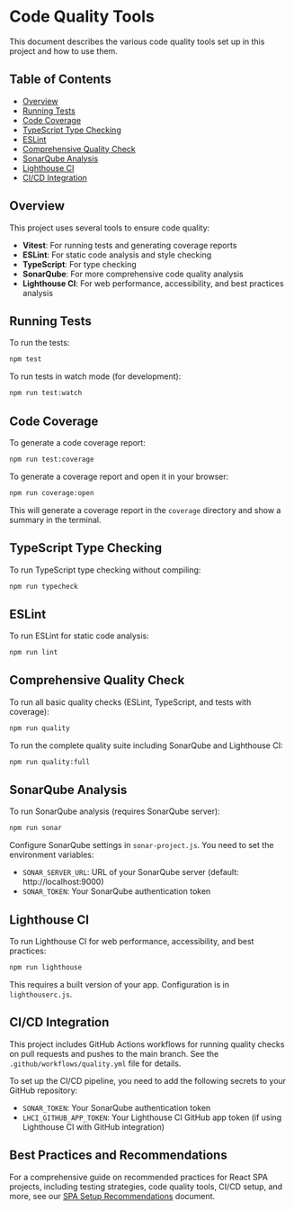 # Code Quality Tools

This document describes the various code quality tools set up in this project and how to use them.

## Table of Contents

- [Overview](#overview)
- [Running Tests](#running-tests)
- [Code Coverage](#code-coverage)
- [TypeScript Type Checking](#typescript-type-checking)
- [ESLint](#eslint)
- [Comprehensive Quality Check](#comprehensive-quality-check)
- [SonarQube Analysis](#sonarqube-analysis)
- [Lighthouse CI](#lighthouse-ci)
- [CI/CD Integration](#cicd-integration)

## Overview

This project uses several tools to ensure code quality:

- **Vitest**: For running tests and generating coverage reports
- **ESLint**: For static code analysis and style checking
- **TypeScript**: For type checking
- **SonarQube**: For more comprehensive code quality analysis
- **Lighthouse CI**: For web performance, accessibility, and best practices analysis

## Running Tests

To run the tests:

```bash
npm test
```

To run tests in watch mode (for development):

```bash
npm run test:watch
```

## Code Coverage

To generate a code coverage report:

```bash
npm run test:coverage
```

To generate a coverage report and open it in your browser:

```bash
npm run coverage:open
```

This will generate a coverage report in the `coverage` directory and show a summary in the terminal.

## TypeScript Type Checking

To run TypeScript type checking without compiling:

```bash
npm run typecheck
```

## ESLint

To run ESLint for static code analysis:

```bash
npm run lint
```

## Comprehensive Quality Check

To run all basic quality checks (ESLint, TypeScript, and tests with coverage):

```bash
npm run quality
```

To run the complete quality suite including SonarQube and Lighthouse CI:

```bash
npm run quality:full
```

## SonarQube Analysis

To run SonarQube analysis (requires SonarQube server):

```bash
npm run sonar
```

Configure SonarQube settings in `sonar-project.js`. You need to set the environment variables:

- `SONAR_SERVER_URL`: URL of your SonarQube server (default: http://localhost:9000)
- `SONAR_TOKEN`: Your SonarQube authentication token

## Lighthouse CI

To run Lighthouse CI for web performance, accessibility, and best practices:

```bash
npm run lighthouse
```

This requires a built version of your app. Configuration is in `lighthouserc.js`.

## CI/CD Integration

This project includes GitHub Actions workflows for running quality checks on pull requests and pushes to the main branch. See the `.github/workflows/quality.yml` file for details.

To set up the CI/CD pipeline, you need to add the following secrets to your GitHub repository:

- `SONAR_TOKEN`: Your SonarQube authentication token
- `LHCI_GITHUB_APP_TOKEN`: Your Lighthouse CI GitHub app token (if using Lighthouse CI with GitHub integration) 

## Best Practices and Recommendations

For a comprehensive guide on recommended practices for React SPA projects, including testing strategies, code quality tools, CI/CD setup, and more, see our [SPA Setup Recommendations](docs/SPA_SETUP_RECOMMENDATIONS.md) document. 